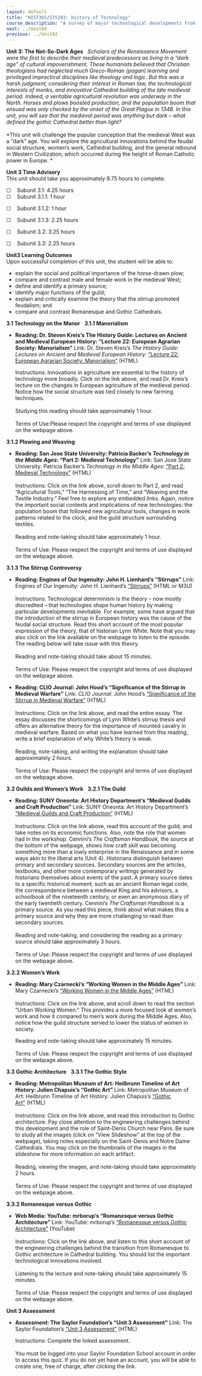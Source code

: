 ```yaml
---
layout: default
title: "HIST365/STS203: History of Technology"
course_description: "A survey of major technological developments from ancient to modern times with particular attention to social, political, and cultural contexts in Europe and the United States."
next: ../Unit04
previous: ../Unit02
---
```

**Unit 3: The Not-So-Dark Ages** <span id="3"></span> 
*Scholars of the Renaissance Movement were the first to describe their
medieval predecessors as living in a “dark age” of cultural
impoverishment. These humanists believed that Christian theologians had
neglected much Greco-Roman (pagan) learning and privileged impractical
disciplines like theology and logic. But this was a harsh judgment,
considering their interest in Roman law, the technological interests of
monks, and innovative Cathedral building of the late medieval period.
Indeed, a veritable agricultural revolution was underway in the North.
Horses and plows boosted production, and the population boom that ensued
was only checked by the onset of the Great Plague in 1348. In this unit,
you will see that the medieval period was anything but dark – what
defined the gothic Cathedral better than light?*  
    
 *This unit will challenge the popular conception that the medieval West
was a “dark” age. You will explore the agricultural innovations behind
the feudal social structure, women’s work, Cathedral building, and the
general rebound in Western Civilization, which occurred during the
height of Roman Catholic power in Europe. *

**Unit 3 Time Advisory**  
This unit should take you approximately 9.75 hours to complete.  
  
 ☐    Subunit 3.1: 4.25 hours  
☐    Subunit 3.1.1: 1 hour  
  
 ☐    Subunit 3.1.2: 1 hour  
  
 ☐    Subunit 3.1.3: 2.25 hours

☐    Subunit 3.2: 3.25 hours  
  
 ☐    Subunit 3.3: 2.25 hours

**Unit3 Learning Outcomes**  
Upon successful completion of this unit, the student will be able to:  
-   explain the social and political importance of the horse-drawn plow;
-   compare and contrast male and female work in the medieval West;
-   define and identify a primary source;
-   identify major functions of the guild;
-   explain and critically examine the theory that the stirrup promoted
    feudalism; and
-   compare and contrast Romanesque and Gothic Cathedrals.

**3.1 Technology on the Manor** <span id="3.1"></span> 
**3.1.1 Manorialism** <span id="3.1.1"></span> 
-   **Reading: Dr. Steven Kreis’s The History Guide: Lectures on Ancient
    and Medieval European History: “Lecture 22: European Agrarian
    Society: Manorialism”**
    Link: Dr. Steven Kreis’s *The History Guide: Lectures on Ancient and
    Medieval European History:* [“Lecture 22: European Agrarian Society:
    Manorialism”](http://www.historyguide.org/ancient/lecture22b.html) (HTML)  
      
     Instructions: Innovations in agriculture are essential to the
    history of technology more broadly. Click on the link above, and
    read Dr. Kreis’s lecture on the changes in European agriculture of
    the medieval period. Notice how the social structure was tied
    closely to new farming techniques.  
        
     Studying this reading should take approximately 1 hour.  
        
     Terms of Use:Please respect the copyright and terms of use
    displayed on the webpage above.

**3.1.2 Plowing and Weaving** <span id="3.1.2"></span> 
-   **Reading: San Jose State University: Patricia Backer’s *Technology
    in the Middle Ages*: “Part 2: Medieval Technology”**
    Link: San Jose State University: Patricia Backer’s *Technology in
    the Middle Ages*: [“Part 2: Medieval
    Technology”](http://www.engr.sjsu.edu/pabacker/history/middle.htm) (HTML)   
        
     Instructions: Click on the link above, scroll down to Part 2, and
    read “Agricultural Tools,” “The Harnessing of Time,” and “Weaving
    and the Textile Industry.” Feel free to explore any embedded links.
    Again, notice the important social contexts and implications of new
    technologies: the population boom that followed new agricultural
    tools, changes in work patterns related to the clock, and the guild
    structure surrounding textiles.  
        
     Reading and note-taking should take approximately 1 hour.  
        
     Terms of Use: Please respect the copyright and terms of use
    displayed on the webpage above.

**3.1.3 The Stirrup Controversy** <span id="3.1.3"></span> 
-   **Reading: Engines of Our Ingenuity: John H. Lienhard’s “Stirrups”**
    Link: Engines of Our Ingenuity: John H. Lienhard’s
    [“Stirrups”](http://www.uh.edu/engines/epi476.htm) (HTML or M3U)  
        
     Instructions: Technological determinism is the theory – now mostly
    discredited – that technologies shape human history by making
    particular developments inevitable. For example, some have argued
    that the introduction of the stirrup in European history was the
    cause of the feudal social structure. Read this short account of the
    most popular expression of the theory, that of historian Lynn White.
    Note that you may also click on the link available on the webpage to
    listen to the episode. The reading below will take issue with this
    theory.  
        
     Reading and note-taking should take about 15 minutes.  
        
     Terms of Use: Please respect the copyright and terms of use
    displayed on the webpage above.

-   **Reading: CLIO Journal: John Hood’s “Significance of the Stirrup in
    Medieval Warfare”**
    Link: *CLIO Journal*: John Hood’s [“Significance of the Stirrup in
    Medieval
    Warfare”](http://cliojournal.wikispaces.com/Significance+of+the+Stirrup+in+Medieval+Warfare) (HTML)  
        
     Instructions: Click on the link above, and read the entire essay.
    The essay discusses the shortcomings of Lynn White’s stirrup thesis
    and offers an alternative theory for the importance of mounted
    cavalry in medieval warfare. Based on what you have learned from
    this reading, write a brief explanation of why White’s theory is
    weak.  
        
     Reading, note-taking, and writing the explanation should take
    approximately 2 hours.  
        
     Terms of Use: Please respect the copyright and terms of use
    displayed on the webpage above.

**3.2 Guilds and Women’s Work** <span id="3.2"></span> 
**3.2.1 The Guild** <span id="3.2.1"></span> 
-   **Reading: SUNY Oneonta: Art History Department’s “Medieval Guilds
    and Craft Production”**
    Link: SUNY Oneonta: Art History Department’s [“Medieval Guilds and
    Craft
    Production”](http://employees.oneonta.edu/farberas/arth/arth200/artist/guilds.html) (HTML)  
        
     Instructions: Click on the link above, read this account of the
    guild, and take notes on its economic functions. Also, note the role
    that women had in the workshop. Cennini’s *The Craftsman Handbook,*
    the source at the bottom of the webpage, shows how craft skill was
    becoming something more than a lowly enterprise in the Renaissance
    and in some ways akin to the liberal arts (Unit 4). Historians
    distinguish between primary and secondary sources. Secondary sources
    are the articles, textbooks, and other more contemporary writings
    generated by historians themselves about events of the past. A
    primary source dates to a specific historical moment, such as an
    ancient Roman legal code, the correspondence between a medieval King
    and his advisors, a schoolbook of the nineteenth century, or even an
    anonymous diary of the early twentieth century. Cennini’s *The
    Craftsman Handbook* is a primary source. As you read this piece,
    think about what makes this a primary source and why they are more
    challenging to read than secondary sources.  
        
     Reading and note-taking, and considering the reading as a primary
    source should take approximately 3 hours.  
        
     Terms of Use: Please respect the copyright and terms of use
    displayed on the webpage above.

**3.2.2 Women’s Work** <span id="3.2.2"></span> 
-   **Reading: Mary Czarnecki’s “Working Women in the Middle Ages”**
    Link: Mary Czarnecki’s [“Working Women in the Middle
    Ages”](http://mahan.wonkwang.ac.kr/link/med/feminism/work/main.html) (HTML)  
        
     Instructions: Click on the link above, and scroll down to read the
    section “Urban Working Women.” This provides a more focused look at
    women’s work and how it compared to men’s work during the Middle
    Ages. Also, notice how the guild structure served to lower the
    status of women in society.  
      
     Reading and note-taking should take approximately 15 minutes.  
        
     Terms of Use: Please respect the copyright and terms of use
    displayed on the webpage above.

**3.3 Gothic Architecture** <span id="3.3"></span> 
**3.3.1 The Gothic Style** <span id="3.3.1"></span> 
-   **Reading: Metropolitan Museum of Art: Heilbrunn Timeline of Art
    History: Julien Chapuis’s “Gothic Art”**
    Link: Metropolitan Museum of Art: Heilbrunn Timeline of Art History:
    Julien Chapuis’s [“Gothic
    Art”](http://www.metmuseum.org/toah/hd/mgot/hd_mgot.htm) (HTML)  
        
     Instructions: Click on the link above, and read this introduction
    to Gothic architecture. Pay close attention to the engineering
    challenges behind this development and the role of Saint-Denis
    Church near Paris. Be sure to study all the images (click on “View
    Slideshow” at the top of the webpage), taking notes especially on
    the Saint-Denis and Notre Dame Cathedrals. You may click on the
    thumbnails of the images in the slideshow for more information on
    each artifact.  
        
     Reading, viewing the images, and note-taking should take
    approximately 2 hours.  
        
     Terms of Use: Please respect the copyright and terms of use
    displayed on the webpage above.

**3.3.2 Romanesque versus Gothic** <span id="3.3.2"></span> 
-   **Web Media: YouTube: mrborup’s “Romanesque versus Gothic
    Architecture”**
    Link: YouTube: mrborup’s [“Romanesque versus Gothic
    Architecture”](http://www.youtube.com/watch?v=D20tG65TWic) (YouTube)  
        
     Instructions: Click on the link above, and listen to this short
    account of the engineering challenges behind the transition from
    Romanesque to Gothic architecture in Cathedral building. You should
    list the important technological innovations involved.  
        
     Listening to the lecture and note-taking should take approximately
    15 minutes.  
        
     Terms of Use: Please respect the copyright and terms of use
    displayed on the webpage above.

**Unit 3 Assessment** <span id="3.4"></span> 
-   **Assessment: The Saylor Foundation’s “Unit 3 Assessment”**
    Link: The Saylor Foundation’s [“Unit 3
    Assessment”](http://school.saylor.org/mod/quiz/view.php?id=1148) (HTML)  
      
     Instructions: Complete the linked assessment.  
        
     You must be logged into your Saylor Foundation School account in
    order to access this quiz. If you do not yet have an account, you
    will be able to create one, free of charge, after clicking the
    link. 


